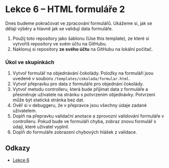 # Lekce 6 – HTML formuláře 2

Dnes budeme pokračovat ve zpracování formulářů. Ukážeme si, jak se dělají výběry a hlavně jak se validují data formuláře.  

1. Použij toto repository jako šablonu (Use this template), ze které si vytvoříš repository ve svém účtu na GitHubu.
1. Naklonuj si repository **ze svého účtu** na GitHubu na lokální počítač.

### Úkol ve skupinkách
1. Vytvoř formulář na objednávání čokolády. Položky na formuláři jsou uvedené v souboru `/templates/cokolada/formular.html`.
1. Vytvoř přepravku pro data z formuláře pro objednání čokolády.
1. Vytvoř metodu controlleru, která bude přijímat data z formuláře a přesměruje uživatele na stránku s potvrzením objednávky. Potvrzení může být statická
   stránka bez dat.
1. Ověř si v debuggeru, že v přepravce jsou všechny údaje zadané uživatelem.
1. Doplň na přepravku validační anotace a zprovozni validování formuláře v controlleru. Pokud bude ve formuláři chyba, zobraz znovu formulář s údaji,
   které uživatel vyplnil.
1. Doplň do formuláře zobrazení chybových hlášek z validace.

## Odkazy
* [Lekce 6](https://java.czechitas.cz/2025-podzim/java-2-online/lekce-6.html)

